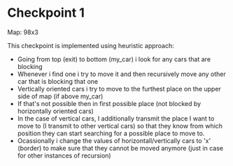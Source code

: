 # Checkpoint 1

Map: 98x3

This checkpoint is implemented using heuristic approach:

- Going from top (exit) to bottom (my_car) i look for any cars that are blocking
- Whenever i find one i try to move it and then recursively move any other car that is blocking that one
- Vertically oriented cars i try to move to the furthest place on the upper side of map (if above my_car)
- If that's not possible then in first possible place (not blocked by horizontally oriented cars)
- In the case of vertical cars, I additionally transmit the place I want to move to (I transmit to other vertical cars) so that they know from which position they can start searching for a possible place to move to.
- Ocassionally i change the values of horizontall/vertically cars to 'x' (border) to make sure that they cannot be moved anymore (just in case for other instances of recursion) 
